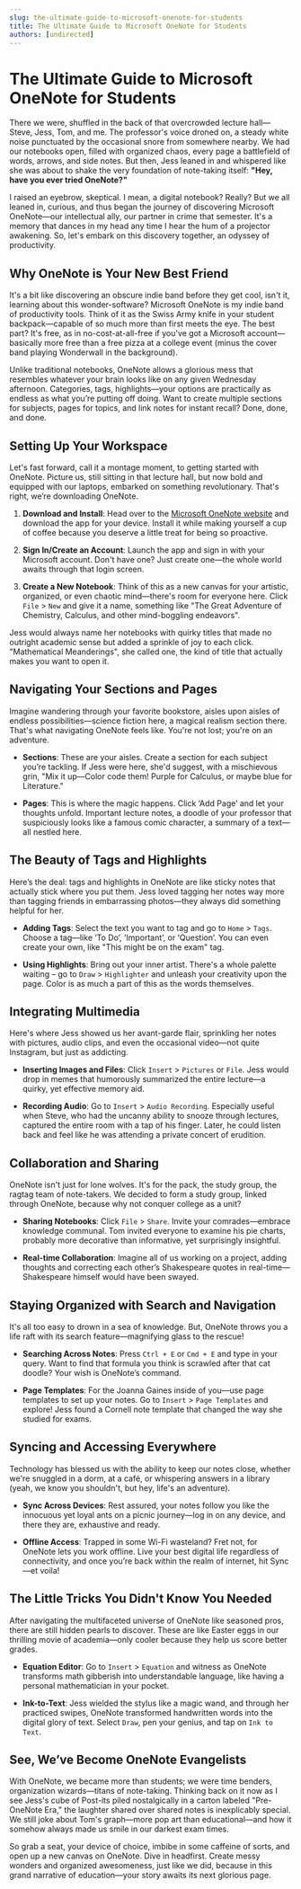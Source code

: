 ```yaml
---
slug: the-ultimate-guide-to-microsoft-onenote-for-students
title: The Ultimate Guide to Microsoft OneNote for Students
authors: [undirected]
---
```



# The Ultimate Guide to Microsoft OneNote for Students

There we were, shuffled in the back of that overcrowded lecture hall—Steve, Jess, Tom, and me. The professor's voice droned on, a steady white noise punctuated by the occasional snore from somewhere nearby. We had our notebooks open, filled with organized chaos, every page a battlefield of words, arrows, and side notes. But then, Jess leaned in and whispered like she was about to shake the very foundation of note-taking itself: **"Hey, have you ever tried OneNote?"**

I raised an eyebrow, skeptical. I mean, a digital notebook? Really? But we all leaned in, curious, and thus began the journey of discovering Microsoft OneNote—our intellectual ally, our partner in crime that semester. It's a memory that dances in my head any time I hear the hum of a projector awakening. So, let's embark on this discovery together, an odyssey of productivity. 

## Why OneNote is Your New Best Friend

It's a bit like discovering an obscure indie band before they get cool, isn't it, learning about this wonder-software? Microsoft OneNote is my indie band of productivity tools. Think of it as the Swiss Army knife in your student backpack—capable of so much more than first meets the eye. The best part? It's free, as in no-cost-at-all-free if you've got a Microsoft account—basically more free than a free pizza at a college event (minus the cover band playing Wonderwall in the background).

Unlike traditional notebooks, OneNote allows a glorious mess that resembles whatever your brain looks like on any given Wednesday afternoon. Categories, tags, highlights—your options are practically as endless as what you’re putting off doing. Want to create multiple sections for subjects, pages for topics, and link notes for instant recall? Done, done, and done.

## Setting Up Your Workspace

Let's fast forward, call it a montage moment, to getting started with OneNote. Picture us, still sitting in that lecture hall, but now bold and equipped with our laptops, embarked on something revolutionary. That's right, we’re downloading OneNote.

1. **Download and Install**: Head over to the [Microsoft OneNote website](https://www.onenote.com/) and download the app for your device. Install it while making yourself a cup of coffee because you deserve a little treat for being so proactive. 

2. **Sign In/Create an Account**: Launch the app and sign in with your Microsoft account. Don't have one? Just create one—the whole world awaits through that login screen.

3. **Create a New Notebook**: Think of this as a new canvas for your artistic, organized, or even chaotic mind—there's room for everyone here. Click `File` > `New` and give it a name, something like "The Great Adventure of Chemistry, Calculus, and other mind-boggling endeavors".

Jess would always name her notebooks with quirky titles that made no outright academic sense but added a sprinkle of joy to each click. "Mathematical Meanderings", she called one, the kind of title that actually makes you want to open it.

## Navigating Your Sections and Pages

Imagine wandering through your favorite bookstore, aisles upon aisles of endless possibilities—science fiction here, a magical realism section there. That's what navigating OneNote feels like. You're not lost; you're on an adventure.

- **Sections**: These are your aisles. Create a section for each subject you’re tackling. If Jess were here, she'd suggest, with a mischievous grin, "Mix it up—Color code them! Purple for Calculus, or maybe blue for Literature."

- **Pages**: This is where the magic happens. Click ‘Add Page’ and let your thoughts unfold. Important lecture notes, a doodle of your professor that suspiciously looks like a famous comic character, a summary of a text—all nestled here.

## The Beauty of Tags and Highlights

Here’s the deal: tags and highlights in OneNote are like sticky notes that actually stick where you put them. Jess loved tagging her notes way more than tagging friends in embarrassing photos—they always did something helpful for her.

- **Adding Tags**: Select the text you want to tag and go to `Home` > `Tags`. Choose a tag—like ‘To Do’, ‘Important’, or ‘Question’. You can even create your own, like "This might be on the exam" tag. 

- **Using Highlights**: Bring out your inner artist. There's a whole palette waiting – go to `Draw` > `Highlighter` and unleash your creativity upon the page. Color is as much a part of this as the words themselves.

## Integrating Multimedia

Here's where Jess showed us her avant-garde flair, sprinkling her notes with pictures, audio clips, and even the occasional video—not quite Instagram, but just as addicting. 

- **Inserting Images and Files**: Click `Insert` > `Pictures` or `File`. Jess would drop in memes that humorously summarized the entire lecture—a quirky, yet effective memory aid.

- **Recording Audio**: Go to `Insert` > `Audio Recording`. Especially useful when Steve, who had the uncanny ability to snooze through lectures, captured the entire room with a tap of his finger. Later, he could listen back and feel like he was attending a private concert of erudition.

## Collaboration and Sharing

OneNote isn't just for lone wolves. It's for the pack, the study group, the ragtag team of note-takers. We decided to form a study group, linked through OneNote, because why not conquer college as a unit?

- **Sharing Notebooks**: Click `File` > `Share`. Invite your comrades—embrace knowledge communal. Tom invited everyone to examine his pie charts, probably more decorative than informative, yet surprisingly insightful.

- **Real-time Collaboration**: Imagine all of us working on a project, adding thoughts and correcting each other’s Shakespeare quotes in real-time—Shakespeare himself would have been swayed. 

## Staying Organized with Search and Navigation

It's all too easy to drown in a sea of knowledge. But, OneNote throws you a life raft with its search feature—magnifying glass to the rescue!

- **Searching Across Notes**: Press `Ctrl + E` or `Cmd + E` and type in your query. Want to find that formula you think is scrawled after that cat doodle? Your wish is OneNote’s command.

- **Page Templates**: For the Joanna Gaines inside of you—use page templates to set up your notes. Go to `Insert` > `Page Templates` and explore! Jess found a Cornell note template that changed the way she studied for exams. 

## Syncing and Accessing Everywhere

Technology has blessed us with the ability to keep our notes close, whether we're snuggled in a dorm, at a café, or whispering answers in a library (yeah, we know you shouldn't, but hey, life's an adventure).

- **Sync Across Devices**: Rest assured, your notes follow you like the innocuous yet loyal ants on a picnic journey—log in on any device, and there they are, exhaustive and ready.

- **Offline Access**: Trapped in some Wi-Fi wasteland? Fret not, for OneNote lets you work offline. Live your best digital life regardless of connectivity, and once you’re back within the realm of internet, hit Sync—et voila!

## The Little Tricks You Didn't Know You Needed

After navigating the multifaceted universe of OneNote like seasoned pros, there are still hidden pearls to discover. These are like Easter eggs in our thrilling movie of academia—only cooler because they help us score better grades.

- **Equation Editor**: Go to `Insert` > `Equation` and witness as OneNote transforms math gibberish into understandable language, like having a personal mathematician in your pocket.

- **Ink-to-Text**: Jess wielded the stylus like a magic wand, and through her practiced swipes, OneNote transformed handwritten words into the digital glory of text. Select `Draw`, pen your genius, and tap on `Ink to Text`.

## See, We’ve Become OneNote Evangelists

With OneNote, we became more than students; we were time benders, organization wizards—titans of note-taking. Thinking back on it now as I see Jess's cube of Post-its piled nostalgically in a carton labeled "Pre-OneNote Era," the laughter shared over shared notes is inexplicably special. We still joke about Tom's graph—more pop art than educational—and how it somehow always made us smile in our darkest exam times.

So grab a seat, your device of choice, imbibe in some caffeine of sorts, and open up a new canvas on OneNote. Dive in headfirst. Create messy wonders and organized awesomeness, just like we did, because in this grand narrative of education—your story awaits its next glorious page. 